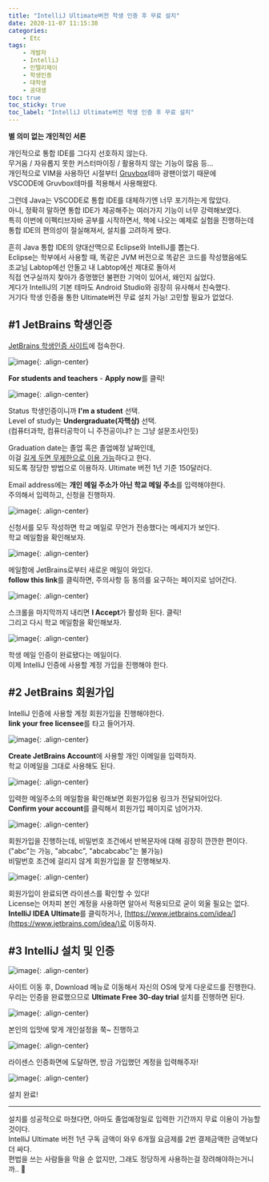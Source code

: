 ```yaml
---
title: "IntelliJ Ultimate버전 학생 인증 후 무료 설치"
date: 2020-11-07 11:15:38
categories:
    - Etc
tags:
    - 개발자
    - IntelliJ
    - 인텔리제이
    - 학생인증
    - 대학생
    - 공대생
toc: true
toc_sticky: true
toc_label: "IntelliJ Ultimate버전 학생 인증 후 무료 설치"
---
```


**별 의미 없는 개인적인 서론**

개인적으로 통합 IDE를 그다지 선호하지 않는다.  
무거움 / 자유롭지 못한 커스터마이징 / 활용하지 않는 기능이 많음 등...  
개인적으로 VIM을 사용하던 시절부터 [Gruvbox](https://github.com/morhetz/gruvbox)테마 광팬이었기 때문에  
VSCODE에 Gruvbox테마를 적용해서 사용해왔다.  
  
그런데 Java는 VSCODE로 통합 IDE를 대체하기엔 너무 포기하는게 많았다.  
아니, 정확히 말하면 통합 IDE가 제공해주는 여러가지 기능이 너무 강력해보였다.  
특히 이번에 이펙티브자바 공부를 시작하면서, 책에 나오는 예제로 실험을 진행하는데  
통합 IDE의 편의성이 절실해져서, 설치를 고려하게 됐다.  

흔히 Java 통합 IDE의 양대산맥으로 Eclipse와 IntelliJ를 뽑는다.  
Eclipse는 학부에서 사용할 때, 똑같은 JVM 버전으로 똑같은 코드를 작성했음에도  
조교님 Labtop에선 안돌고 내 Labtop에선 제대로 돌아서  
직접 연구실까지 찾아가 증명했던 불편한 기억이 있어서, 왜인지 싫었다.  
게다가 IntelliJ의 기본 테마도 Android Studio와 굉장히 유사해서 친숙했다.  
거기다 학생 인증을 통한 Ultimate버전 무료 설치 가능! 고민할 필요가 없었다.  
  
## #1 JetBrains 학생인증
[JetBrains 학생인증 사이트](https://www.jetbrains.com/community/education/#students)에 접속한다.  

![image](https://user-images.githubusercontent.com/37354145/98428199-c6ce3580-20e3-11eb-95ec-b94ac376714b.png){: .align-center}

**For students and teachers** - **Apply now**를 클릭!  

![image](https://user-images.githubusercontent.com/37354145/98428383-8de29080-20e4-11eb-8a65-eafa44ada4ee.png){: .align-center}

Status 학생인증이니까 **I'm a student** 선택.  
Level of study는 **Undergraduate(자핵상)** 선택.  
(컴퓨터과학, 컴퓨터공학이 니 주전공이냐? 는 그냥 설문조사인듯)  
  
Graduation date는 졸업 혹은 졸업예정 날짜인데,  
이걸 [길게 두면 무제한으로 이용 가능](https://okky.kr/article/661458)하다고 한다.  
되도록 정당한 방법으로 이용하자. Ultimate 버전 1년 기준 150달러다.  
  
Email address에는 **개인 메일 주소가 아닌 학교 메일 주소**를 입력해야한다.  
주의해서 입력하고, 신청을 진행하자.  

![image](https://user-images.githubusercontent.com/37354145/98428444-dbf79400-20e4-11eb-96f1-65213bfbed6f.png){: .align-center}

신청서를 모두 작성하면 학교 메일로 무언가 전송했다는 메세지가 보인다.  
학교 메일함을 확인해보자.  

![image](https://user-images.githubusercontent.com/37354145/98428475-fa5d8f80-20e4-11eb-9bc5-ee41b9c8c85d.png){: .align-center}

메일함에 JetBrains로부터 새로운 메일이 와있다.  
**follow this link**를 클릭하면, 주의사항 등 동의를 요구하는 페이지로 넘어간다.  

![image](https://user-images.githubusercontent.com/37354145/98428485-12351380-20e5-11eb-9adb-d84f55c4f81c.png){: .align-center}

스크롤을 마지막까지 내리면 **I Accept**가 활성화 된다. 클릭!  
그리고 다시 학교 메일함을 확인해보자.  

![image](https://user-images.githubusercontent.com/37354145/98428499-22e58980-20e5-11eb-9a6b-96c281e6ea79.png){: .align-center}

학생 메일 인증이 완료됐다는 메일이다.  
이제 IntelliJ 인증에 사용할 계정 가입을 진행해야 한다.  
  
## #2 JetBrains 회원가입
IntelliJ 인증에 사용할 계정 회원가입을 진행해야한다.  
**link your free licensee**를 타고 들어가자.  

![image](https://user-images.githubusercontent.com/37354145/98428524-46103900-20e5-11eb-9c1f-279c6830cbf2.png){: .align-center}

**Create JetBrains Account**에 사용할 개인 이메일을 입력하자.  
학교 이메일을 그대로 사용해도 된다.  

![image](https://user-images.githubusercontent.com/37354145/98428532-52949180-20e5-11eb-8da8-ac4b3d54c958.png){: .align-center}

입력한 메일주소의 메일함을 확인해보면 회원가입용 링크가 전달되어있다.  
**Confirm your account**를 클릭해서 회원가입 페이지로 넘어가자.  

![image](https://user-images.githubusercontent.com/37354145/98428541-5d4f2680-20e5-11eb-9686-d3aa443169aa.png){: .align-center}

회원가입을 진행하는데, 비밀번호 조건에서 반복문자에 대해 굉장히 깐깐한 편이다.  
("abc"는 가능, "abcabc", "abcabcabc"는 불가능)  
비밀번호 조건에 걸리지 않게 회원가입을 잘 진행해보자.  

![image](https://user-images.githubusercontent.com/37354145/98428664-d5b5e780-20e5-11eb-8201-a4b9f9752265.png){: .align-center}

회원가입이 완료되면 라이센스를 확인할 수 있다!  
License는 어차피 본인 계정을 사용하면 알아서 적용되므로 굳이 외울 필요는 없다.  
**IntelliJ IDEA Ultimate**를 클릭하거나, [https://www.jetbrains.com/idea/](https://www.jetbrains.com/idea/)로 이동하자.  

## #3 IntelliJ 설치 및 인증
![image](https://user-images.githubusercontent.com/37354145/98428690-f8480080-20e5-11eb-8e5d-2051c40ae103.png){: .align-center}

사이트 이동 후, Download 메뉴로 이동해서 자신의 OS에 맞게 다운로드를 진행한다.  
우리는 인증을 완료했으므로 **Ultimate Free 30-day trial** 설치를 진행하면 된다.  

![image](https://user-images.githubusercontent.com/37354145/98428772-6ab8e080-20e6-11eb-9f8f-c5a9b5259300.png){: .align-center}

본인의 입맛에 맞게 개인설정을 쭉~ 진행하고  


![image](https://user-images.githubusercontent.com/37354145/98428820-a358ba00-20e6-11eb-96c8-961520f0e871.png){: .align-center}

라이센스 인증화면에 도달하면, 방금 가입했던 계정을 입력해주자!

![image](https://user-images.githubusercontent.com/37354145/98428871-f0d52700-20e6-11eb-81cc-741cf00015c6.png){: .align-center}

설치 완료!

---

설치를 성공적으로 마쳤다면, 아마도 졸업예정일로 입력한 기간까지 무료 이용이 가능할 것이다.  
IntelliJ Ultimate 버전 1년 구독 금액이 와우 6개월 요금제를 2번 결제금액한 금액보다 더 싸다.  
편법을 쓰는 사람들을 막을 순 없지만, 그래도 정당하게 사용하는걸 장려해야하는거니까.. 🤔